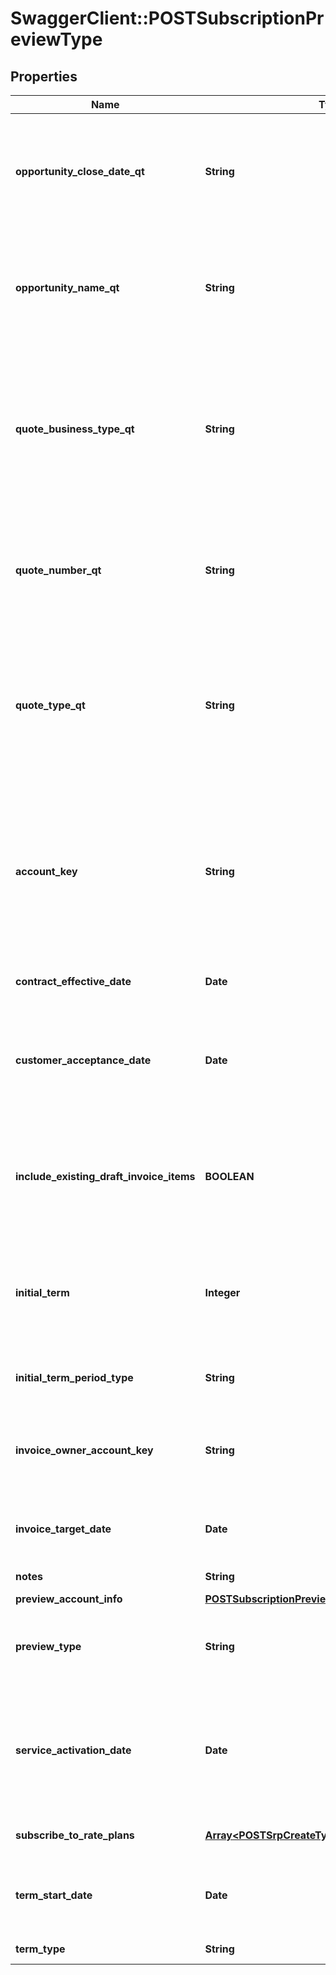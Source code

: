 # SwaggerClient::POSTSubscriptionPreviewType

## Properties
Name | Type | Description | Notes
------------ | ------------- | ------------- | -------------
**opportunity_close_date_qt** | **String** | The closing date of the Opportunity. This field is populated when the subscription originates from Zuora Quotes.  This field is used only for reporting subscription metrics.   See [Subscription Data Source](https://knowledgecenter.zuora.com/CD_Reporting/Data_Exports/Z_Data_Source_Reference/Subscription_Data_Source) for more information.  | [optional] 
**opportunity_name_qt** | **String** | The unique identifier of the Opportunity. This field is populated when the subscription originates from Zuora Quotes.  This field is used only for reporting subscription metrics.   See [Subscription Data Source](https://knowledgecenter.zuora.com/CD_Reporting/Data_Exports/Z_Data_Source_Reference/Subscription_Data_Source) for more information.  | [optional] 
**quote_business_type_qt** | **String** | The specific identifier for the type of business transaction the Quote represents such as New, Upsell, Downsell, Renewal, or Churn. This field is populated when the subscription originates from Zuora Quotes.  This field is used only for reporting subscription metrics.   See [Subscription Data Source](https://knowledgecenter.zuora.com/CD_Reporting/Data_Exports/Z_Data_Source_Reference/Subscription_Data_Source) for more information.  | [optional] 
**quote_number_qt** | **String** | The unique identifier of the Quote. This field is populated when the subscription originates from Zuora Quotes.  This field is used only for reporting subscription metrics.   See [Subscription Data Source](https://knowledgecenter.zuora.com/CD_Reporting/Data_Exports/Z_Data_Source_Reference/Subscription_Data_Source) for more information.  | [optional] 
**quote_type_qt** | **String** | The Quote type that represents the subscription lifecycle stage such as New, Amendment, Renew or Cancel. This field is populated when the subscription originates from Zuora Quotes.  This field is used only for reporting subscription metrics.   See [Subscription Data Source](https://knowledgecenter.zuora.com/CD_Reporting/Data_Exports/Z_Data_Source_Reference/Subscription_Data_Source) for more information.  | [optional] 
**account_key** | **String** |  Customer account number or ID.  You must specify the account information either in this field or in the &#x60;previewAccountInfo&#x60; field with the following conditions:           * If you already have a customer account, specify the account number or ID in this field. * If you do not have a customer account, provide account information in the &#x60;previewAccountInfo&#x60; field.  | [optional] 
**contract_effective_date** | **Date** | Effective contract date for this subscription, as yyyy-mm-dd.  | 
**customer_acceptance_date** | **Date** | The date on which the services or products within a subscription have been accepted by the customer, as yyyy-mm-dd.  Default value is dependent on the value of other fields. See **Notes** section for more details.  | [optional] 
**include_existing_draft_invoice_items** | **BOOLEAN** | Specifies whether to include draft invoice items in subscription previews.  Values:   * &#x60;true&#x60; (default). Includes draft invoice items in amendment previews.  * &#x60;false&#x60;. Excludes draft invoice items in amendment previews.  | [optional] 
**initial_term** | **Integer** | Duration of the first term of the subscription, in whole months. Default is &#x60;0&#x60;. If &#x60;termType&#x60; is &#x60;TERMED&#x60;, then this field is required, and the value must be greater than &#x60;0&#x60;. If &#x60;termType&#x60; is &#x60;EVERGREEN&#x60;, this field is ignored.  | [optional] 
**initial_term_period_type** | **String** | The period type of the initial term.   Supported values are:  * &#x60;Month&#x60; * &#x60;Year&#x60; * &#x60;Day&#x60; * &#x60;Week&#x60;  | [optional] 
**invoice_owner_account_key** | **String** | Invoice owner account number or ID.  **Note:** This feature is in **Limited Availability**. If you wish to have access to the feature, submit a request at [Zuora Global Support](http://support.zuora.com/).  | [optional] 
**invoice_target_date** | **Date** | Date through which to calculate charges if an invoice is generated, as yyyy-mm-dd. Default is current date.  | [optional] 
**notes** | **String** | String of up to 500 characters. | [optional] 
**preview_account_info** | [**POSTSubscriptionPreviewTypePreviewAccountInfo**](POSTSubscriptionPreviewTypePreviewAccountInfo.md) |  | [optional] 
**preview_type** | **String** | The type of preview you will receive. The possible values are &#x60;invoiceItem&#x60;, &#x60;chargeMetrics&#x60;, or &#x60;InvoiceItemChargeMetrics&#x60;. The default is &#x60;invoiceItem&#x60;.  | [optional] 
**service_activation_date** | **Date** | The date on which the services or products within a subscription have been activated and access has been provided to the customer, as yyyy-mm-dd.  Default value is dependent on the value of other fields. See **Notes** section for more details.  | [optional] 
**subscribe_to_rate_plans** | [**Array&lt;POSTSrpCreateType&gt;**](POSTSrpCreateType.md) | Container for one or more rate plans for this subscription.  | 
**term_start_date** | **Date** | The date on which the subscription term begins, as yyyy-mm-dd. If this is a renewal subscription, this date is different from the subscription start date.  | [optional] 
**term_type** | **String** | Possible values are: &#x60;TERMED&#x60;, &#x60;EVERGREEN&#x60;.  | 


